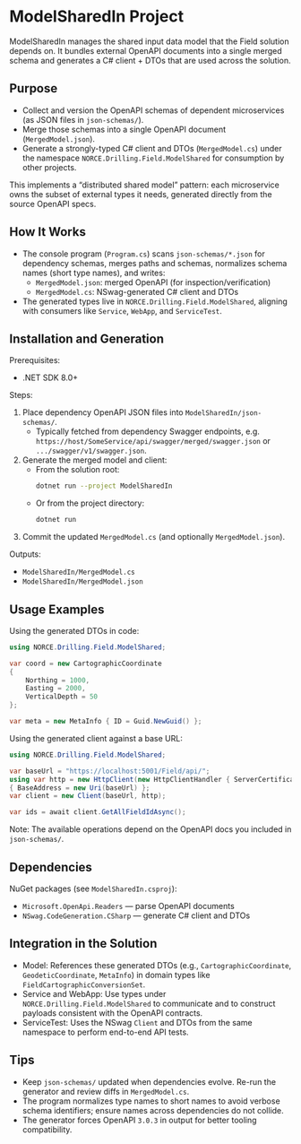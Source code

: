 # ModelSharedIn Project

ModelSharedIn manages the shared input data model that the Field solution depends on. It bundles external OpenAPI documents into a single merged schema and generates a C# client + DTOs that are used across the solution.

## Purpose

- Collect and version the OpenAPI schemas of dependent microservices (as JSON files in `json-schemas/`).
- Merge those schemas into a single OpenAPI document (`MergedModel.json`).
- Generate a strongly-typed C# client and DTOs (`MergedModel.cs`) under the namespace `NORCE.Drilling.Field.ModelShared` for consumption by other projects.

This implements a “distributed shared model” pattern: each microservice owns the subset of external types it needs, generated directly from the source OpenAPI specs.

## How It Works

- The console program (`Program.cs`) scans `json-schemas/*.json` for dependency schemas, merges paths and schemas, normalizes schema names (short type names), and writes:
  - `MergedModel.json`: merged OpenAPI (for inspection/verification)
  - `MergedModel.cs`: NSwag-generated C# client and DTOs
- The generated types live in `NORCE.Drilling.Field.ModelShared`, aligning with consumers like `Service`, `WebApp`, and `ServiceTest`.

## Installation and Generation

Prerequisites:
- .NET SDK 8.0+

Steps:
1. Place dependency OpenAPI JSON files into `ModelSharedIn/json-schemas/`.
   - Typically fetched from dependency Swagger endpoints, e.g. `https://host/SomeService/api/swagger/merged/swagger.json` or `.../swagger/v1/swagger.json`.
2. Generate the merged model and client:
   - From the solution root:
     ```bash
     dotnet run --project ModelSharedIn
     ```
   - Or from the project directory:
     ```bash
     dotnet run
     ```
3. Commit the updated `MergedModel.cs` (and optionally `MergedModel.json`).

Outputs:
- `ModelSharedIn/MergedModel.cs`
- `ModelSharedIn/MergedModel.json`

## Usage Examples

Using the generated DTOs in code:
```csharp
using NORCE.Drilling.Field.ModelShared;

var coord = new CartographicCoordinate
{
    Northing = 1000,
    Easting = 2000,
    VerticalDepth = 50
};

var meta = new MetaInfo { ID = Guid.NewGuid() };
```

Using the generated client against a base URL:
```csharp
using NORCE.Drilling.Field.ModelShared;

var baseUrl = "https://localhost:5001/Field/api/";
using var http = new HttpClient(new HttpClientHandler { ServerCertificateCustomValidationCallback = (_,_,_,_) => true })
{ BaseAddress = new Uri(baseUrl) };
var client = new Client(baseUrl, http);

var ids = await client.GetAllFieldIdAsync();
```

Note: The available operations depend on the OpenAPI docs you included in `json-schemas/`.

## Dependencies

NuGet packages (see `ModelSharedIn.csproj`):
- `Microsoft.OpenApi.Readers` — parse OpenAPI documents
- `NSwag.CodeGeneration.CSharp` — generate C# client and DTOs

## Integration in the Solution

- Model: References these generated DTOs (e.g., `CartographicCoordinate`, `GeodeticCoordinate`, `MetaInfo`) in domain types like `FieldCartographicConversionSet`.
- Service and WebApp: Use types under `NORCE.Drilling.Field.ModelShared` to communicate and to construct payloads consistent with the OpenAPI contracts.
- ServiceTest: Uses the NSwag `Client` and DTOs from the same namespace to perform end-to-end API tests.

## Tips

- Keep `json-schemas/` updated when dependencies evolve. Re-run the generator and review diffs in `MergedModel.cs`.
- The program normalizes type names to short names to avoid verbose schema identifiers; ensure names across dependencies do not collide.
- The generator forces OpenAPI `3.0.3` in output for better tooling compatibility.

